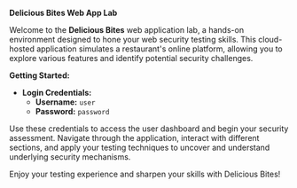 **Delicious Bites Web App Lab**

Welcome to the **Delicious Bites** web application lab, a hands-on environment designed to hone your web security testing skills. This cloud-hosted application simulates a restaurant's online platform, allowing you to explore various features and identify potential security challenges.

**Getting Started:**

- **Login Credentials:**
  - **Username:** `user`
  - **Password:** `password`

Use these credentials to access the user dashboard and begin your security assessment. Navigate through the application, interact with different sections, and apply your testing techniques to uncover and understand underlying security mechanisms.

Enjoy your testing experience and sharpen your skills with Delicious Bites!